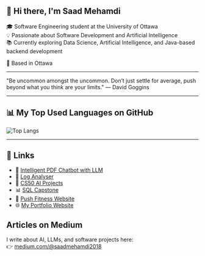 ## 👋 Hi there, I'm Saad Mehamdi  
 
🎓 Software Engineering student at the University of Ottawa       
💡 Passionate about Software Development and Artificial Intelligence  
📚 Currently exploring Data Science, Artificial Intelligence, and Java-based backend development

📍 Based in Ottawa   

---    
"Be uncommon amongst the uncommon. Don’t just settle for average, push beyond what you think are your limits." 
— David Goggins
 
---    
  
## 📊 My Top Used Languages on GitHub  

![Top Langs](https://github-readme-stats.vercel.app/api/top-langs/?username=Saadix-1&layout=compact&langs_count=8&size_weight=0.5&count_weight=0.5)

--- 

## 🔗 Links 

- 📄 [Intelligent PDF Chatbot with LLM ](https://github.com/Saadix-1/smartpdf-chatbot)
- 📜 [Log Analyser](https://github.com/Saadix-1/log-analyzer-api)
- 📘 [CS50 AI Projects](https://github.com/Saadix-1/cs50ai-main-projects)
- 📊 [SQL Capstone](https://github.com/Saadix-1/SQL-for-data-science-Capstone-Project)
- 💪 [Push Fitness Website](https://github.com/Saadix-1/uottawa-seg2900-web.github.io)
- 🌐 [My Portfolio Website](https://github.com/Saadix-1/Portfolio)


## Articles on Medium

I write about AI, LLMs, and software projects here:   
👉 [medium.com/@saadmehamdi2018](https://medium.com/@saadmehamdi2018)   

